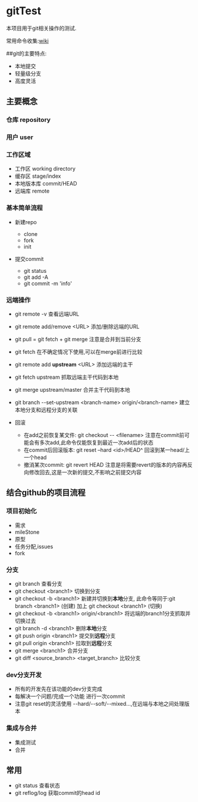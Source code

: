 # gitTest
本项目用于git相关操作的测试.

常用命令收集:[wiki](https://github.com/loyoo/gitTest/wiki)

##git的主要特点:
* 本地提交
* 轻量级分支
* 高度灵活

## 主要概念
### 仓库 repository
### 用户 user
### 工作区域
* 工作区 working directory
* 缓存区 stage/index
* 本地版本库 commit/HEAD
* 远端库 remote

### 基本简单流程
* 新建repo
  * clone
  * fork
  * init

* 提交commit
  * git status
  * git add -A
  * git commit -m 'info'

### 远端操作
  * git remote -v 查看远端URL
  * git remote add/remove \<URL\> 添加/删除远端的URL
  * git pull = git fetch + git merge 注意是合并到当前分支
  * git fetch 在不确定情况下使用,可以在merge前进行比较
  * git remote add **upstream** \<URL\> 添加远端的主干
  * git fetch upstream 抓取远端主干代码到本地
  * git merge upstream/master 合并主干代码到本地
  * git branch --set-upstream \<branch-name\> origin/\<branch-name\> 建立本地分支和远程分支的关联

* 回滚
  * 在add之前恢复某文件: git checkout -- \<filename\>  注意在commit前可能会有多次add,此命令仅能恢复到最近一次add后的状态
  * 在commit后回滚版本: git reset –hard \<id\>/HEAD^  回滚到某一head/上一个head
  * 撤消某次commit: git revert HEAD 注意是将需要revert的版本的内容再反向修改回去,这是一次新的提交,不影响之前提交内容

## 结合github的项目流程
### 项目初始化
  * 需求
  * mileStone
  * 原型
  * 任务分配,issues
  * fork

### 分支
  * git branch 查看分支
  * git checkout \<branch1\> 切换到分支
  * git checkout -b \<branch1\> 新建并切换到**本地**分支, 此命令等同于:git branch \<branch1\> (创建) 加上 git checkout \<branch1\> (切换)
  * git checkout -b \<branch1\> origin/\<branch1\> 将远端的branch1分支抓取并切换过去
  * git branch -d \<branch1\> 删除**本地**分支
  * git push origin \<branch1\> 提交到**远程**分支
  * git pull origin \<branch1\> 拉取到**远程**分支
  * git merge \<branch1\> 合并分支
  * git diff \<source_branch\> \<target_branch\> 比较分支

### dev分支开发
  * 所有的开发先在该功能的dev分支完成
  * 每解决一个问题/完成一个功能 进行一次commit
  * 注意git reset的灵活使用 --hard/--soft/--mixed...,在远端与本地之间处理版本

### 集成与合并
  * 集成测试
  * 合并

## 常用
  * git status 查看状态
  * git reflog/log 获取commit的head id


